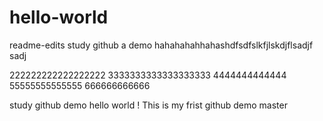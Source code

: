 # hello-world
 readme-edits
study github a demo
  hahahahahhahashdfsdfslkfjlskdjflsadjf sadj 
  
  222222222222222222
  3333333333333333333
  4444444444444
  55555555555555
  666666666666

study github demo
 hello world !
    This is my frist github demo
master
